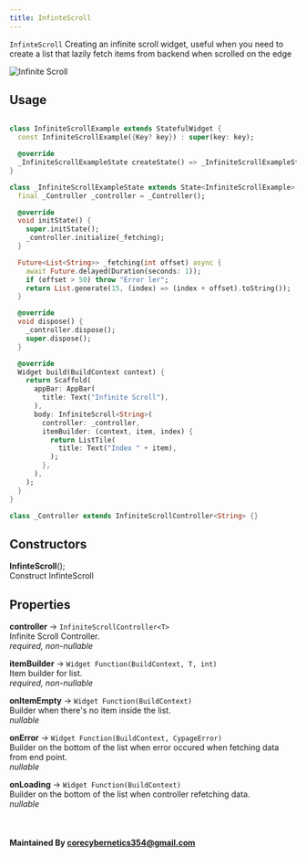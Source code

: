 ```yaml
---
title: InfinteScroll
---
```


`InfinteScroll` Creating an infinite scroll widget, useful when you need to create a list that lazily fetch items from backend when scrolled on the edge

![Infinite Scroll](/img/examples/infinite-scroll.gif)

## Usage

```dart

class InfiniteScrollExample extends StatefulWidget {
  const InfiniteScrollExample({Key? key}) : super(key: key);

  @override
  _InfiniteScrollExampleState createState() => _InfiniteScrollExampleState();
}

class _InfiniteScrollExampleState extends State<InfiniteScrollExample> {
  final _Controller _controller = _Controller();

  @override
  void initState() {
    super.initState();
    _controller.initialize(_fetching);
  }

  Future<List<String>> _fetching(int offset) async {
    await Future.delayed(Duration(seconds: 1));
    if (offset > 50) throw "Error ler";
    return List.generate(15, (index) => (index + offset).toString());
  }

  @override
  void dispose() {
    _controller.dispose();
    super.dispose();
  }

  @override
  Widget build(BuildContext context) {
    return Scaffold(
      appBar: AppBar(
        title: Text("Infinite Scroll"),
      ),
      body: InfiniteScroll<String>(
        controller: _controller,
        itemBuilder: (context, item, index) {
          return ListTile(
            title: Text("Index " + item),
          );
        },
      ),
    );
  }
}

class _Controller extends InfiniteScrollController<String> {}
```

## Constructors
**InfinteScroll**();<br />
Construct InfinteScroll

## Properties

**controller** -> `InfiniteScrollController<T>`<br />
Infinite Scroll Controller.<br />
*required, non-nullable*

**itemBuilder** -> `Widget Function(BuildContext, T, int)`<br />
Item builder for list.<br />
*required, non-nullable*

**onItemEmpty** -> `Widget Function(BuildContext)`<br />
Builder when there's no item inside the list.<br />
*nullable*

**onError** -> `Widget Function(BuildContext, CypageError)`<br />
Builder on the bottom of the list when error occured when fetching data from end point.<br />
*nullable*

**onLoading** -> `Widget Function(BuildContext)`<br />
Builder on the bottom of the list when controller refetching data.<br />
*nullable*


<br />

#### Maintained By corecybernetics354@gmail.com